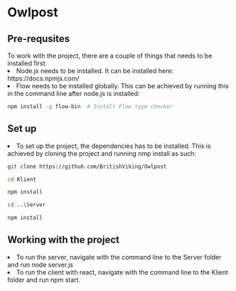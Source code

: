 # Owlpost
<h2>Pre-requsites</h2>
To work with the project, there are a couple of things that needs to be installed first: 
 <li>Node.js needs to be installed. It can be installed here: https://docs.npmjs.com/</li>
 <li>Flow needs to be installed globally. This can be achieved by running this in the command line after node.js is installed: </li>
 
 
 ```sh
 npm install -g flow-bin  # Install Flow type checker
 
 ```
 

<h2>Set up </h2>
<li> To set up the project, the dependencies has to be installed. This is achieved by cloning the project and running nmp install as such: </li>

```sh 
git clone https://github.com/BritishViking/Owlpost

cd Klient

npm install

cd ..\Server

npm install

 ```

<h2> Working with the project </h2>
<li>To run the server, navigate with the command line to the Server folder and run node server.js</li>
<li> To run the client with react, navigate with the command line to the Klient folder and run npm start.</li>

